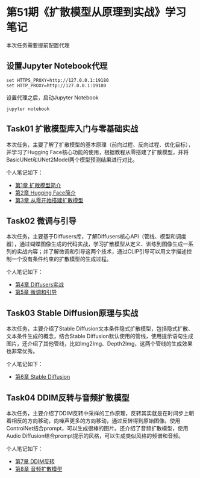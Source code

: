 # 第51期《扩散模型从原理到实战》学习笔记

本次任务需要提前配置代理
## 设置Jupyter Notebook代理
```shell
set HTTPS_PROXY=http://127.0.0.1:19180
set HTTP_PROXY=http://127.0.0.1:19180
```
设置代理之后，启动Jupyter Notebook
```shell
jupyter notebook
```

## Task01 扩散模型库入门与零基础实战

本次任务，主要了解了扩散模型的基本原理（前向过程、反向过程、优化目标），并学习了Hugging Face核心功能的使用，根据教程从零搭建了扩散模型，并将BasicUNet和UNet2Model两个模型预测结果进行对比。

个人笔记如下： 
- [第1章 扩散模型简介](diffusion_models_learning51/ch01.md) 
- [第2章 Hugging Face简介](diffusion_models_learning51/ch02.md)
- [第3章 从零开始搭建扩散模型](diffusion_models_learning51/ch03/ch03.md)

## Task02 微调与引导

本次任务，主要基于Diffusers库，了解Diffusers核心API（管线、模型和调度器），通过蝴蝶图像生成的代码实战，学习扩散模型从定义、训练到图像生成一系列的实战内容；并了解微调和引导这两个技术，通过CLIP引导可以用文字描述控制一个没有条件约束的扩散模型的生成过程。

个人笔记如下：
- [第4章 Diffusers实战](diffusion_models_learning51/ch04/ch04.md) 
- [第5章 微调和引导](diffusion_models_learning51/ch05/ch05.md) 

## Task03 Stable Diffusion原理与实战

本次任务，主要介绍了Stable Diffusion文本条件隐式扩散模型，包括隐式扩散、文本条件生成的概念，结合Stable Diffusion默认使用的管线，使用提示语句生成图片，还介绍了其他管线，比如Img2Img、Depth2Img，这两个管线的生成效果也非常优秀。

个人笔记如下：
- [第6章 Stable Diffusion](diffusion_models_learning51/ch06/ch06.md)

## Task04 DDIM反转与音频扩散模型

本次任务，主要介绍了DDIM反转中采样的工作原理，反转其实就是在时间步上朝着相反的方向移动，向噪声更多的方向移动，通过反转得到原始图像。使用ControlNet结合prompt，可以生成很棒的图片。还介绍了音频扩散模型，使用Audio Diffusion结合prompt提示的风格，可以生成类似风格的频谱和音频。

个人笔记如下：
- [第7章 DDIM反转](diffusion_models_learning51/ch07/ch07.md) 
- [第8章 音频扩散模型](diffusion_models_learning51/ch08/ch08.md) 